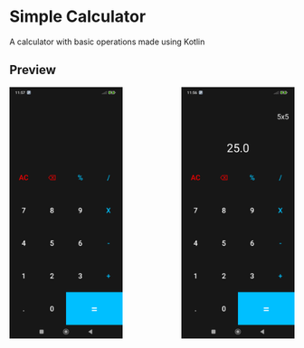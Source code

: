 # Simple Calculator 
A calculator with basic operations made using Kotlin

## Preview
<link rel="stylesheet" type="text/css" href="https://cdnjs.cloudflare.com/ajax/libs/fancybox/3.5.7/jquery.fancybox.min.css">

<div style="display: flex; justify-content: space-between;">

<a href="Screenshots/Screenshot_20250529_234556.png" data-fancybox="gallery" data-caption="Calculator Screenshot 1" onclick="$.fancybox.open('[data-fancybox=\'gallery\']', {loop: false}); return false;" style="margin-right: 30px;"> 
        <img src="Screenshots/Screenshot_20250529_234556.png" width="200" alt="Calculator Screenshot 1">
</a>

<a href="Screenshots/Screenshot_20250529_234450.png" data-fancybox="gallery" data-caption="Calculator Screenshot 2" onclick="$.fancybox.open('[data-fancybox=\'gallery\']', {loop: false}); return false;">
        <img src="Screenshots/Screenshot_20250529_234450.png" width="200" alt="Calculator Screenshot 2">
</a>

</div>

